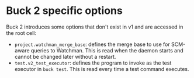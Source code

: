 # Buck 2 specific options

Buck 2 introduces some options that don't exist in v1 and are accessed in the
root cell:

- `project.watchman_merge_base`: defines the merge base to use for SCM-aware
  queries to Watchman. This is read when the daemon starts and cannot be changed
  later without a restart.
- `test.v2_test_executor`: defines the program to invoke as the test executor in
  `buck test`. This is read every time a test command executes.
